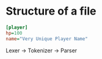 


# Structure of a file

```ini
[player]
hp=100
name="Very Unique Player Name"
```


Lexer -> Tokenizer -> Parser
